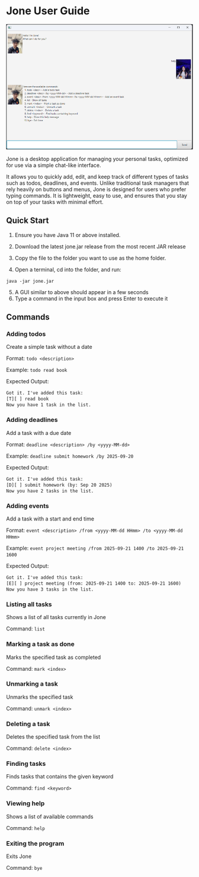 # Jone User Guide
![img.png](Ui.png)

Jone is a desktop application for managing your personal tasks, optimized for use via a simple chat-like interface.

It allows you to quickly add, edit, and keep track of different types of tasks such as todos, deadlines, and events.
Unlike traditional task managers that rely heavily on buttons and menus, Jone is designed for users who prefer typing commands.
It is lightweight, easy to use, and ensures that you stay on top of your tasks with minimal effort.

## Quick Start

1. Ensure you have Java 11 or above installed.

2. Download the latest jone.jar release from the most recent JAR release

3. Copy the file to the folder you want to use as the home folder.

4. Open a terminal, cd into the folder, and run:
```
java -jar jone.jar
```
5. A GUI similar to above should appear in a few seconds
6. Type a command in the input box and press Enter to execute it

## Commands

### Adding todos

Create a simple task without a date

Format: `todo <description>`

Example: `todo read book`

Expected Output:
```
Got it. I've added this task:
[T][ ] read book
Now you have 1 task in the list.
```

### Adding deadlines

Add a task with a due date

Format: `deadline <description> /by <yyyy-MM-dd>`

Example: `deadline submit homework /by 2025-09-20`

Expected Output:
```
Got it. I've added this task:
[D][ ] submit homework (by: Sep 20 2025)
Now you have 2 tasks in the list.
```

### Adding events

Add a task with a start and end time

Format: `event <description> /from <yyyy-MM-dd HHmm> /to <yyyy-MM-dd HHmm>`

Example: `event project meeting /from 2025-09-21 1400 /to 2025-09-21 1600`

Expected Output:
```
Got it. I've added this task:
[E][ ] project meeting (from: 2025-09-21 1400 to: 2025-09-21 1600)
Now you have 3 tasks in the list.
```

### Listing all tasks

Shows a list of all tasks currently in Jone

Command: `list`

### Marking a task as done

Marks the specified task as completed

Command: `mark <index>`

### Unmarking a task

Unmarks the specified task

Command: `unmark <index>`

### Deleting a task

Deletes the specified task from the list

Command: `delete <index>`

### Finding tasks

Finds tasks that contains the given keyword

Command: `find <keyword>`

### Viewing help

Shows a list of available commands

Command: `help`

### Exiting the program

Exits Jone

Command: `bye`